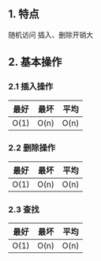 ## 1. 特点
随机访问
插入、删除开销大

## 2. 基本操作
### 2.1 插入操作

| 最好   | 最坏   | 平均   |
| ---- | ---- | ---- |
| O(1) | O(n) | O(n) |

### 2.2 删除操作

| 最好   | 最坏   | 平均   |
| ---- | ---- | ---- |
| O(1) | O(n) | O(n) |

### 2.3 查找

| 最好   | 最坏   | 平均   |
| ---- | ---- | ---- |
| O(1) | O(n) | O(n) |

